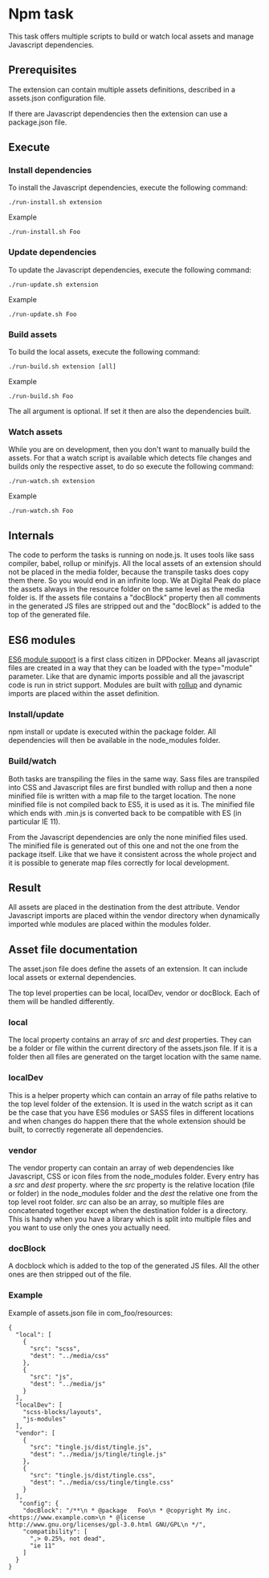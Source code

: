 # Npm task
This task offers multiple scripts to build or watch local assets and manage Javascript dependencies.

## Prerequisites
The extension can contain multiple assets definitions, described in a assets.json configuration file.

If there are Javascript dependencies then the extension can use a package.json file.

## Execute
### Install dependencies
To install the Javascript dependencies, execute the following command:

`./run-install.sh extension`

Example

`./run-install.sh Foo`

### Update dependencies
To update the Javascript dependencies, execute the following command:

`./run-update.sh extension`

Example

`./run-update.sh Foo`

### Build assets
To build the local assets, execute the following command:

`./run-build.sh extension [all]`

Example

`./run-build.sh Foo`

The all argument is optional. If set it then are also the dependencies built.

### Watch assets
While you are on development, then you don't want to manually build the assets. For that a watch script is available which detects file changes and builds only the respective asset, to do so execute the following command:

`./run-watch.sh extension`

Example

`./run-watch.sh Foo`

## Internals
The code to perform the tasks is running on node.js. It uses tools like sass compiler, babel, rollup or minifyjs. All the local assets of an extension should not be placed in the media folder, because the transpile tasks does copy them there. So you would end in an infinite loop. We at Digital Peak do place the assets always in the resource folder on the same level as the media folder is.
If the assets file contains a "docBlock" property then all comments in the generated JS files are stripped out and the "docBlock" is added to the top of the generated file.

## ES6 modules
[ES6 module support](https://developer.mozilla.org/en-US/docs/Web/JavaScript/Guide/Modules) is a first class citizen in DPDocker. Means all javascript files are created in a way that they can be loaded with the type="module" parameter. Like that are dynamic imports possible and all the javascript code is run in strict support. Modules are built with [rollup](https://rollupjs.org/es-module-syntax/) and dynamic imports are placed within the asset definition.

### Install/update
npm install or update is executed within the package folder. All dependencies will then be available in the node_modules folder.

### Build/watch
Both tasks are transpiling the files in the same way. Sass files are transpiled into CSS and Javascript files are first bundled with rollup and then a none minified file is written with a map file to the target location. The none minified file is not compiled back to ES5, it is used as it is. The minified file which ends with .min.js is converted back to be compatible with ES (in particular IE 11).

From the Javascript dependencies are only the none minified files used. The minified file is generated out of this one and not the one from the package itself. Like that we have it consistent across the whole project and it is possible to generate map files correctly for local development.

## Result
All assets are placed in the destination from the dest attribute. Vendor Javascript imports are placed within the vendor directory when dynamically imported whle modules are placed within the modules folder.

## Asset file documentation
The asset.json file does define the assets of an extension. It can include local assets or external dependencies.

The top level properties can be local, localDev, vendor or docBlock. Each of them will be handled differently.

### local
The local property contains an array of _src_ and _dest_ properties. They can be a folder or file within the current directory of the assets.json file. If it is a folder then all files are generated on the target location with the same name.

### localDev
This is a helper property which can contain an array of file paths relative to the top level folder of the extension. It is used in the watch script as it can be the case that you have ES6 modules or SASS files in different locations and when changes do happen there that the whole extension should be built, to correctly regenerate all dependencies.

### vendor
The vendor property can contain an array of web dependencies like Javascript, CSS or icon files from the node_modules folder. Every entry has a _src_ and _dest_ property. where the _src_ property is the relative location (file or folder) in the node_modules folder and the _dest_ the relative one from the top level root folder. _src_ can also be an array, so multiple files are concatenated together except when the destination folder is a directory. This is handy when you have a library which is split into multiple files and you want to use only the ones you actually need.

### docBlock
A docblock which is added to the top of the generated JS files. All the other ones are then stripped out of the file.

### Example
Example of assets.json file in com_foo/resources:
```
{
  "local": [
    {
      "src": "scss",
      "dest": "../media/css"
    },
    {
      "src": "js",
      "dest": "../media/js"
    }
  ],  
  "localDev": [
    "scss-blocks/layouts",
    "js-modules"
  ],
  "vendor": [
    {
      "src": "tingle.js/dist/tingle.js",
      "dest": "../media/js/tingle/tingle.js"
    },
    {
      "src": "tingle.js/dist/tingle.css",
      "dest": "../media/css/tingle/tingle.css"
    }
  ],
   "config": {
    "docBlock": "/**\n * @package   Foo\n * @copyright My inc. <https://www.example.com>\n * @license   http://www.gnu.org/licenses/gpl-3.0.html GNU/GPL\n */",
    "compatibility": [
      ",> 0.25%, not dead",
      "ie 11"
    ]
  }
}
```

